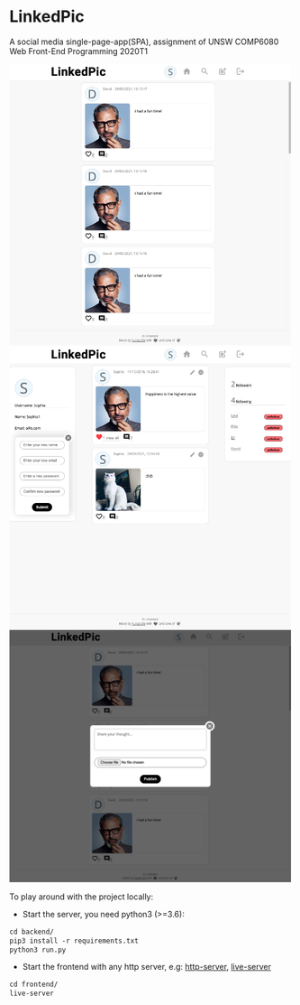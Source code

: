 # LinkedPic
A social media single-page-app(SPA), assignment of UNSW COMP6080 Web Front-End Programming 2020T1

<img src="./frontend/screen_shots/feed.png" width="500">
<img src="./frontend/screen_shots/edit_profile.png" width="500">
<img src="./frontend/screen_shots/new_post.png" width="500">


To play around with the project locally:
- Start the server, you need python3 (>=3.6):
```
cd backend/
pip3 install -r requirements.txt
python3 run.py
```
- Start the frontend with any http server, e.g: [http-server](https://www.npmjs.com/package/http-server), [live-server](https://www.npmjs.com/package/live-server)
```
cd frontend/
live-server
```
